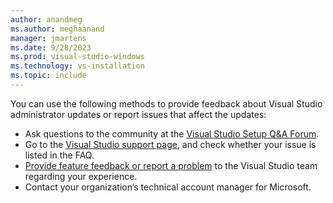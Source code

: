 ```yaml
---
author: anandmeg
ms.author: meghaanand
manager: jmartens
ms.date: 9/28/2023
ms.prod: visual-studio-windows
ms.technology: vs-installation
ms.topic: include
---
```

You can use the following methods to provide feedback about Visual Studio administrator updates or report issues that affect the updates:

* Ask questions to the community at the [Visual Studio Setup Q&A Forum](/answers/topics/vs-setup.html).
* Go to the [Visual Studio support page](https://visualstudio.microsoft.com/vs/support/), and check whether your issue is listed in the FAQ.
* [Provide feature feedback or report a problem](https://aka.ms/vs/wsus/feedback) to the Visual Studio team regarding your experience.
* Contact your organization’s technical account manager for Microsoft.